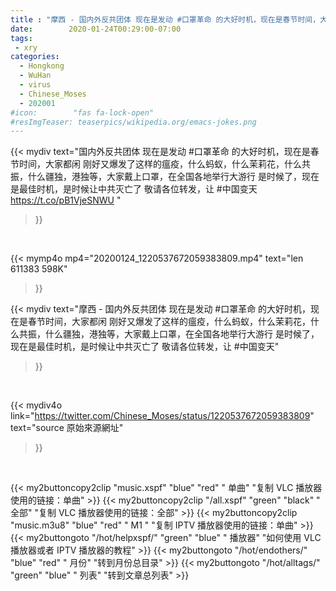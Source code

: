 ```yaml
---
title : "摩西 - 国内外反共团体 现在是发动 #口罩革命 的大好时机，现在是春节时间，大家都闲 刚好又爆发了这样的瘟疫，什么蚂蚁，什么茉莉花，什么共振，什么疆独，港独等，大家戴上口罩，在全国各地举行大游行 是时候了，现在是最佳时机，是时候让中共灭亡了 敬请各位转发，让 #中国变天"
date:        2020-01-24T00:29:00-07:00
tags:
 - xry
categories:
  - Hongkong
  - WuHan
  - virus
  - Chinese_Moses
  - 202001
#icon:        "fas fa-lock-open"
#resImgTeaser: teaserpics/wikipedia.org/emacs-jokes.png
---
```


{{< mydiv text="国内外反共团体 现在是发动 #口罩革命 的大好时机，现在是春节时间，大家都闲 刚好又爆发了这样的瘟疫，什么蚂蚁，什么茉莉花，什么共振，什么疆独，港独等，大家戴上口罩，在全国各地举行大游行 是时候了，现在是最佳时机，是时候让中共灭亡了 敬请各位转发，让 #中国变天  https://t.co/pB1VjeSNWU "
>}}
<br>


{{< mymp4o mp4="20200124_1220537672059383809.mp4"
text="len 611383    598K"
>}}


{{< mydiv text="摩西 - 国内外反共团体 现在是发动 #口罩革命 的大好时机，现在是春节时间，大家都闲 刚好又爆发了这样的瘟疫，什么蚂蚁，什么茉莉花，什么共振，什么疆独，港独等，大家戴上口罩，在全国各地举行大游行 是时候了，现在是最佳时机，是时候让中共灭亡了 敬请各位转发，让 #中国变天"
>}}
<br>

{{< mydiv4o link="https://twitter.com/Chinese_Moses/status/1220537672059383809"
text="source 原始來源網址"
>}}


<br>

{{< my2buttoncopy2clip "music.xspf"        "blue"   "red"    " 单曲"  "复制 VLC 播放器使用的链接：单曲" >}} {{< my2buttoncopy2clip "/all.xspf"         "green"  "black"  " 全部"  "复制 VLC 播放器使用的链接：全部" >}} {{< my2buttoncopy2clip "music.m3u8"        "blue"   "red"    " M1 "    "复制 IPTV 播放器使用的链接：单曲" >}} {{< my2buttongoto      "/hot/helpxspf/"    "green"  "blue"   " 播放器" "如何使用 VLC 播放器或者 IPTV 播放器的教程" >}} {{< my2buttongoto      "/hot/endothers/"   "blue"   "red"    " 月份"   "转到月份总目录" >}} {{< my2buttongoto      "/hot/alltags/"     "green"  "blue"   " 列表"   "转到文章总列表" >}} 
